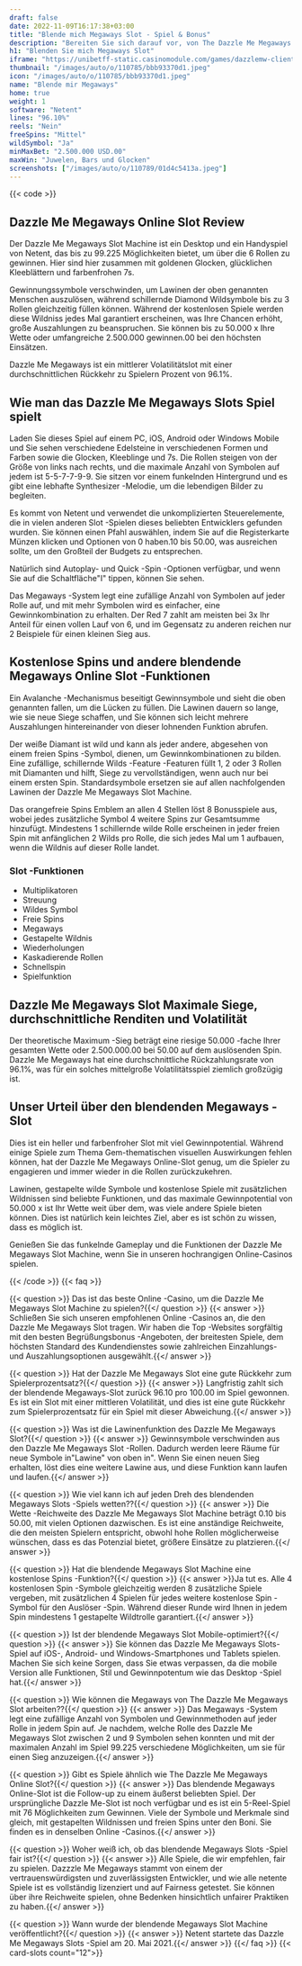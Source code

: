 ```yaml
---
draft: false
date: 2022-11-09T16:17:38+03:00
title: "Blende mich Megaways Slot - Spiel & Bonus"
description: "Bereiten Sie sich darauf vor, von The Dazzle Me Megaways Online Slot geblendet zu werden. Lesen Sie unsere Rezension des Gameplays, den Funktionen und wo Sie es mit dem besten Casino -Bonus spielen können."
h1: "Blenden Sie mich Megaways Slot"
iframe: "https://unibetff-static.casinomodule.com/games/dazzlemw-client/game/dazzlemw-client.xhtml?gameId=dazzlemw_not_mobile_sw&disableDeviceDetection=true&server=https%3A%2F%2Funibetff-game.casinomodule.com%2F&lang=en&sessId=DEMO-4385020446590664343-EUR&operatorId=unibet&statisticEndpointURL=https://gcl.netentcdn.com/gcs/reportData&logsId=db75022c-5bc0-4107-95be-9bac2523aa1f&loadStarted=1620812381805"
thumbnail: "/images/auto/o/110785/bbb93370d1.jpeg"
icon: "/images/auto/o/110785/bbb93370d1.jpeg"
name: "Blende mir Megaways"
home: true
weight: 1
software: "Netent"
lines: "96.10%"
reels: "Nein"
freeSpins: "Mittel"
wildSymbol: "Ja"
minMaxBet: "2.500.000 USD.00"
maxWin: "Juwelen, Bars und Glocken"
screenshots: ["/images/auto/o/110789/01d4c5413a.jpeg"]
---
```


{{< code >}}<h2>Dazzle Me Megaways Online Slot Review</h2><p>Der Dazzle Me Megaways Slot Machine ist ein Desktop und ein Handyspiel von Netent, das bis zu 99.225 Möglichkeiten bietet, um über die 6 Rollen zu gewinnen. Hier sind hier zusammen mit goldenen Glocken, glücklichen Kleeblättern und farbenfrohen 7s.</p><p>Gewinnungssymbole verschwinden, um Lawinen der oben genannten Menschen auszulösen, während schillernde Diamond Wildsymbole bis zu 3 Rollen gleichzeitig füllen können. Während der kostenlosen Spiele werden diese Wildniss jedes Mal garantiert erscheinen, was Ihre Chancen erhöht, große Auszahlungen zu beanspruchen. Sie können bis zu 50.000 x Ihre Wette oder umfangreiche 2.500.000 gewinnen.00 bei den höchsten Einsätzen.</p><p>Dazzle Me Megaways ist ein mittlerer Volatilitätslot mit einer durchschnittlichen Rückkehr zu Spielern Prozent von 96.1%.</p><h2>Wie man das Dazzle Me Megaways Slots Spiel spielt</h2><p>Laden Sie dieses Spiel auf einem PC, iOS, Android oder Windows Mobile und Sie sehen verschiedene Edelsteine in verschiedenen Formen und Farben sowie die Glocken, Kleeblinge und 7s. Die Rollen steigen von der Größe von links nach rechts, und die maximale Anzahl von Symbolen auf jedem ist 5-5-7-7-9-9. Sie sitzen vor einem funkelnden Hintergrund und es gibt eine lebhafte Synthesizer -Melodie, um die lebendigen Bilder zu begleiten.</p><p>Es kommt von Netent und verwendet die unkomplizierten Steuerelemente, die in vielen anderen Slot -Spielen dieses beliebten Entwicklers gefunden wurden. Sie können einen Pfahl auswählen, indem Sie auf die Registerkarte Münzen klicken und Optionen von 0 haben.10 bis 50.00, was ausreichen sollte, um den Großteil der Budgets zu entsprechen.</p><p>Natürlich sind Autoplay- und Quick -Spin -Optionen verfügbar, und wenn Sie auf die Schaltfläche"I" tippen, können Sie sehen.</p><p>Das Megaways -System legt eine zufällige Anzahl von Symbolen auf jeder Rolle auf, und mit mehr Symbolen wird es einfacher, eine Gewinnkombination zu erhalten. Der Red 7 zahlt am meisten bei 3x Ihr Anteil für einen vollen Lauf von 6, und im Gegensatz zu anderen reichen nur 2 Beispiele für einen kleinen Sieg aus.</p><h2>Kostenlose Spins und andere blendende Megaways Online Slot -Funktionen</h2><p>Ein Avalanche -Mechanismus beseitigt Gewinnsymbole und sieht die oben genannten fallen, um die Lücken zu füllen. Die Lawinen dauern so lange, wie sie neue Siege schaffen, und Sie können sich leicht mehrere Auszahlungen hintereinander von dieser lohnenden Funktion abrufen.</p><p>Der weiße Diamant ist wild und kann als jeder andere, abgesehen von einem freien Spins -Symbol, dienen, um Gewinnkombinationen zu bilden. Eine zufällige, schillernde Wilds -Feature -Featuren füllt 1, 2 oder 3 Rollen mit Diamanten und hilft, Siege zu vervollständigen, wenn auch nur bei einem ersten Spin. Standardsymbole ersetzen sie auf allen nachfolgenden Lawinen der Dazzle Me Megaways Slot Machine.</p><p>Das orangefreie Spins Emblem an allen 4 Stellen löst 8 Bonusspiele aus, wobei jedes zusätzliche Symbol 4 weitere Spins zur Gesamtsumme hinzufügt. Mindestens 1 schillernde wilde Rolle erscheinen in jeder freien Spin mit anfänglichen 2 Wilds pro Rolle, die sich jedes Mal um 1 aufbauen, wenn die Wildnis auf dieser Rolle landet.</p><h3>
Slot -Funktionen</h3><ul>
<li></span>
Multiplikatoren</li>
<li></span>
Streuung</li>
<li></span>
Wildes Symbol</li>
<li></span>
Freie Spins</li>
<li></span>
Megaways</li>
<li></span>
Gestapelte Wildnis</li>
<li></span>
Wiederholungen</li>
<li></span>
Kaskadierende Rollen</li>
<li></span>
Schnellspin</li>
<li></span>
Spielfunktion</li></ul><h2>Dazzle Me Megaways Slot Maximale Siege, durchschnittliche Renditen und Volatilität</h2><p>Der theoretische Maximum -Sieg beträgt eine riesige 50.000 -fache Ihrer gesamten Wette oder 2.500.000.00 bei 50.00 auf dem auslösenden Spin. Dazzle Me Megaways hat eine durchschnittliche Rückzahlungsrate von 96.1%, was für ein solches mittelgroße Volatilitätsspiel ziemlich großzügig ist.</p><h2>Unser Urteil über den blendenden Megaways -Slot</h2><p>Dies ist ein heller und farbenfroher Slot mit viel Gewinnpotential. Während einige Spiele zum Thema Gem-thematischen visuellen Auswirkungen fehlen können, hat der Dazzle Me Megaways Online-Slot genug, um die Spieler zu engagieren und immer wieder in die Rollen zurückzukehren.</p><p>Lawinen, gestapelte wilde Symbole und kostenlose Spiele mit zusätzlichen Wildnissen sind beliebte Funktionen, und das maximale Gewinnpotential von 50.000 x ist Ihr Wette weit über dem, was viele andere Spiele bieten können. Dies ist natürlich kein leichtes Ziel, aber es ist schön zu wissen, dass es möglich ist.</p><p>Genießen Sie das funkelnde Gameplay und die Funktionen der Dazzle Me Megaways Slot Machine, wenn Sie in unseren hochrangigen Online-Casinos spielen.</p>
{{< /code >}}
{{< faq >}}

{{< question >}} Das ist das beste Online -Casino, um die Dazzle Me Megaways Slot Machine zu spielen?{{</ question >}}
{{< answer >}} Schließen Sie sich unseren empfohlenen Online -Casinos an, die den Dazzle Me Megaways Slot tragen. Wir haben die Top -Websites sorgfältig mit den besten Begrüßungsbonus -Angeboten, der breitesten Spiele, dem höchsten Standard des Kundendienstes sowie zahlreichen Einzahlungs- und Auszahlungsoptionen ausgewählt.{{</ answer >}}

{{< question >}} Hat der Dazzle Me Megaways Slot eine gute Rückkehr zum Spielerprozentsatz?{{</ question >}}
{{< answer >}} Langfristig zahlt sich der blendende Megaways-Slot zurück 96.10 pro 100.00 im Spiel gewonnen. Es ist ein Slot mit einer mittleren Volatilität, und dies ist eine gute Rückkehr zum Spielerprozentsatz für ein Spiel mit dieser Abweichung.{{</ answer >}}

{{< question >}} Was ist die Lawinenfunktion des Dazzle Me Megaways Slot?{{</ question >}}
{{< answer >}} Gewinnsymbole verschwinden aus den Dazzle Me Megaways Slot -Rollen. Dadurch werden leere Räume für neue Symbole in"Lawine" von oben in". Wenn Sie einen neuen Sieg erhalten, löst dies eine weitere Lawine aus, und diese Funktion kann laufen und laufen.{{</ answer >}}

{{< question >}} Wie viel kann ich auf jeden Dreh des blendenden Megaways Slots -Spiels wetten??{{</ question >}}
{{< answer >}} Die Wette -Reichweite des Dazzle Me Megaways Slot Machine beträgt 0.10 bis 50.00, mit vielen Optionen dazwischen. Es ist eine anständige Reichweite, die den meisten Spielern entspricht, obwohl hohe Rollen möglicherweise wünschen, dass es das Potenzial bietet, größere Einsätze zu platzieren.{{</ answer >}}

{{< question >}} Hat die blendende Megaways Slot Machine eine kostenlose Spins -Funktion?{{</ question >}}
{{< answer >}}Ja tut es. Alle 4 kostenlosen Spin -Symbole gleichzeitig werden 8 zusätzliche Spiele vergeben, mit zusätzlichen 4 Spielen für jedes weitere kostenlose Spin -Symbol für den Auslöser -Spin. Während dieser Runde wird Ihnen in jedem Spin mindestens 1 gestapelte Wildtrolle garantiert.{{</ answer >}}

{{< question >}} Ist der blendende Megaways Slot Mobile-optimiert?{{</ question >}}
{{< answer >}} Sie können das Dazzle Me Megaways Slots-Spiel auf iOS-, Android- und Windows-Smartphones und Tablets spielen. Machen Sie sich keine Sorgen, dass Sie etwas verpassen, da die mobile Version alle Funktionen, Stil und Gewinnpotentum wie das Desktop -Spiel hat.{{</ answer >}}

{{< question >}} Wie können die Megaways von The Dazzle Me Megaways Slot arbeiten??{{</ question >}}
{{< answer >}} Das Megaways -System legt eine zufällige Anzahl von Symbolen und Gewinnmethoden auf jeder Rolle in jedem Spin auf. Je nachdem, welche Rolle des Dazzle Me Megaways Slot zwischen 2 und 9 Symbolen sehen konnten und mit der maximalen Anzahl im Spiel 99.225 verschiedene Möglichkeiten, um sie für einen Sieg anzuzeigen.{{</ answer >}}

{{< question >}} Gibt es Spiele ähnlich wie The Dazzle Me Megaways Online Slot?{{</ question >}}
{{< answer >}} Das blendende Megaways Online-Slot ist die Follow-up zu einem äußerst beliebten Spiel. Der ursprüngliche Dazzle Me-Slot ist noch verfügbar und es ist ein 5-Reel-Spiel mit 76 Möglichkeiten zum Gewinnen. Viele der Symbole und Merkmale sind gleich, mit gestapelten Wildnissen und freien Spins unter den Boni. Sie finden es in denselben Online -Casinos.{{</ answer >}}

{{< question >}} Woher weiß ich, ob das blendende Megaways Slots -Spiel fair ist?{{</ question >}}
{{< answer >}} Alle Spiele, die wir empfehlen, fair zu spielen. Dazzzle Me Megaways stammt von einem der vertrauenswürdigsten und zuverlässigsten Entwickler, und wie alle netente Spiele ist es vollständig lizenziert und auf Fairness getestet. Sie können über ihre Reichweite spielen, ohne Bedenken hinsichtlich unfairer Praktiken zu haben.{{</ answer >}}

{{< question >}} Wann wurde der blendende Megaways Slot Machine veröffentlicht?{{</ question >}}
{{< answer >}} Netent startete das Dazzle Me Megaways Slots -Spiel am 20. Mai 2021.{{</ answer >}}
{{</ faq >}}
{{< card-slots count="12">}}